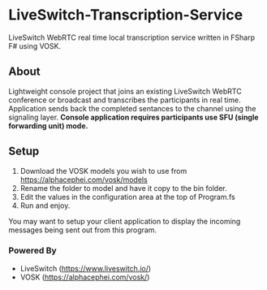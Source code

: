 # LiveSwitch-Transcription-Service
LiveSwitch WebRTC real time local transcription service written in FSharp F# using VOSK. 

## About
Lightweight console project that joins an existing LiveSwitch WebRTC conference or broadcast and transcribes the participants in real time. Application sends back the completed sentances to the channel using the signaling layer. **Console application requires participants use SFU (single forwarding unit) mode.**

## Setup
1. Download the VOSK models you wish to use from https://alphacephei.com/vosk/models
2. Rename the folder to model and have it copy to the bin folder. 
3. Edit the values in the configuration area at the top of Program.fs 
4. Run and enjoy.

You may want to setup your client application to display the incoming messages being sent out from this program. 

### Powered By

- LiveSwitch (https://www.liveswitch.io/)
- VOSK (https://alphacephei.com/vosk/)
